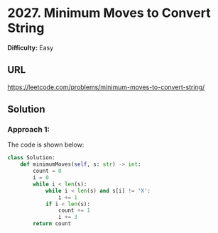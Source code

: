 # 2027. Minimum Moves to Convert String
**Difficulty:** Easy

## URL

https://leetcode.com/problems/minimum-moves-to-convert-string/

## Solution

### Approach 1:

The code is shown below:

```python
class Solution:
    def minimumMoves(self, s: str) -> int:
        count = 0
        i = 0
        while i < len(s):
            while i < len(s) and s[i] != 'X':
                i += 1
            if i < len(s):
                count += 1
                i += 3
        return count
```

